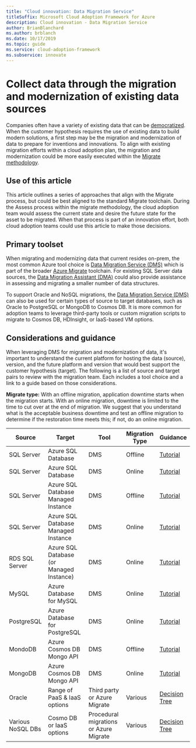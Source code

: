 ```yaml
---
title: "Cloud innovation: Data Migration Service"
titleSuffix: Microsoft Cloud Adoption Framework for Azure
description: Cloud innovation - Data Migration Service
author: BrianBlanchard
ms.author: brblanch
ms.date: 10/17/2019
ms.topic: guide
ms.service: cloud-adoption-framework
ms.subservice: innovate
---
```


# Collect data through the migration and modernization of existing data sources

Companies often have a variety of existing data that can be [democratized](../considerations/data.md). When the customer hypothesis requires the use of existing data to build modern solutions, a first step may be the migration and modernization of data to prepare for inventions and innovations. To align with existing migration efforts within a cloud adoption plan, the migration and modernization could be more easily executed within the [Migrate methodology](../../migrate/index.md).

## Use of this article

This article outlines a series of approaches that align with the Migrate process, but could be best aligned to the standard Migrate toolchain. During the Assess process within the migrate methodology, the cloud adoption team would assess the current state and desire the future state for the asset to be migrated. When that process is part of an innovation effort, both cloud adoption teams could use this article to make those decisions.

## Primary toolset

When migrating and modernizing data that current resides on-prem, the most common Azure tool choice is [Data Migration Service (DMS)](https://docs.microsoft.com/azure/dms) which is part of the broader [Azure Migrate](https://docs.microsoft.com/azure/migrate/migrate-services-overview) toolchain. For existing SQL Server data sources, the [Data Migration Assistant (DMA)](/sql/dma/dma-overview) could also provide assistance in assessing and migrating a smaller number of data structures.

To support Oracle and NoSQL migrations, the [Data Migration Service (DMS)](https://docs.microsoft.com/azure/dms) can also be used for certain types of source to target databases, such as Oracle to PostgreSQL or MongoDB to Cosmos DB. It is more common for adoption teams to leverage third-party tools or custom migration scripts to migrate to Cosmos DB, HDInsight, or IaaS-based VM options.

## Considerations and guidance

When leveraging DMS for migration and modernization of data, it's important to understand the current platform for hosting the data (source), version, and the future platform and version that would best support the customer hypothesis (target). The following is a list of source and target pairs to review with the migration team. Each includes a tool choice and a link to a guide based on those considerations.

**Migrate type:** With an offline migration, application downtime starts when the migration starts. With an online migration, downtime is limited to the time to cut over at the end of migration. We suggest that you understand what is the acceptable business downtime and test an offline migration to determine if the restoration time meets this; if not, do an online migration.

|Source  |Target  |Tool  |Migration Type  |Guidance  |
|---------|---------|---------|---------|---------|
|SQL Server|Azure SQL Database|DMS|Offline|[Tutorial](https://docs.microsoft.com/azure/dms/tutorial-sql-server-to-azure-sql)|
|SQL Server|Azure SQL Database|DMS|Online|[Tutorial](https://docs.microsoft.com/azure/dms/tutorial-sql-server-azure-sql-online)|
|SQL Server|Azure SQL Database Managed Instance|DMS|Offline|[Tutorial](https://docs.microsoft.com/azure/dms/tutorial-sql-server-to-managed-instance)|
|SQL Server|Azure SQL Database Managed Instance|DMS|Online|[Tutorial](https://docs.microsoft.com/azure/dms/tutorial-sql-server-managed-instance-online)|
|RDS SQL Server|Azure SQL Database (or Managed Instance)|DMS|Online|[Tutorial](https://docs.microsoft.com/azure/dms/tutorial-rds-sql-server-azure-sql-and-managed-instance-online)|
|MySQL|Azure Database for MySQL|DMS|Online|[Tutorial](https://docs.microsoft.com/azure/dms/tutorial-mysql-azure-mysql-online)|
|PostgreSQL|Azure Database for PostgreSQL|DMS|Online|[Tutorial](https://docs.microsoft.com/azure/dms/tutorial-postgresql-azure-postgresql-online)|
|MondoDB|Azure Cosmos DB Mongo API|DMS|Offline|[Tutorial](https://docs.microsoft.com/azure/dms/tutorial-mongodb-cosmos-db)|
|MongoDB|Azure Cosmos DB Mongo API|DMS|Online|[Tutorial](https://docs.microsoft.com/azure/dms/tutorial-mongodb-cosmos-db-online)|
|Oracle|Range of PaaS & IaaS options|Third party or Azure Migrate|Various|[Decision Tree](../../migrate/expanded-scope/data-oracle-migration.md)|
|Various NoSQL DBs|Cosmo DB or IaaS options|Procedural migrations or Azure Migrate|Various|[Decision Tree](../../migrate/expanded-scope/data-no-sql-migration.md)|
